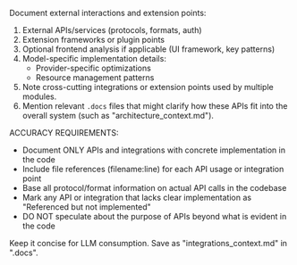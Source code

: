 Document external interactions and extension points:
1. External APIs/services (protocols, formats, auth)
2. Extension frameworks or plugin points
3. Optional frontend analysis if applicable (UI framework, key patterns)
4. Model-specific implementation details:
   - Provider-specific optimizations
   - Resource management patterns
5. Note cross-cutting integrations or extension points used by multiple modules.
6. Mention relevant `.docs` files that might clarify how these APIs fit into the overall system (such as "architecture_context.md").

ACCURACY REQUIREMENTS:
- Document ONLY APIs and integrations with concrete implementation in the code
- Include file references (filename:line) for each API usage or integration point
- Base all protocol/format information on actual API calls in the codebase
- Mark any API or integration that lacks clear implementation as "Referenced but not implemented"
- DO NOT speculate about the purpose of APIs beyond what is evident in the code

Keep it concise for LLM consumption.
Save as "integrations_context.md" in ".docs". 